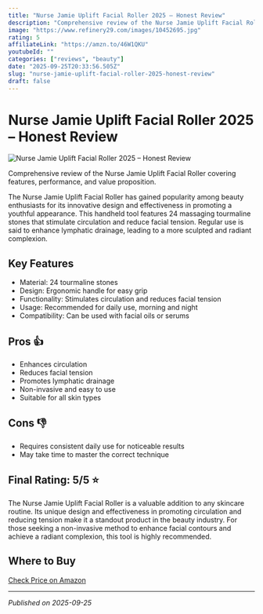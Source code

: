 ```yaml
---
title: "Nurse Jamie Uplift Facial Roller 2025 – Honest Review"
description: "Comprehensive review of the Nurse Jamie Uplift Facial Roller covering features, performance, and value proposition."
image: "https://www.refinery29.com/images/10452695.jpg"
rating: 5
affiliateLink: "https://amzn.to/46W1QKU"
youtubeId: ""
categories: ["reviews", "beauty"]
date: "2025-09-25T20:33:56.505Z"
slug: "nurse-jamie-uplift-facial-roller-2025-honest-review"
draft: false
---
```


# Nurse Jamie Uplift Facial Roller 2025 – Honest Review

![Nurse Jamie Uplift Facial Roller 2025 – Honest Review](https://m.media-amazon.com/images/I/51QxOB2NLaL._AC_SY300_SX300_QL70_FMwebp_.jpg)

 Comprehensive review of the Nurse Jamie Uplift Facial Roller covering features, performance, and value proposition.

The Nurse Jamie Uplift Facial Roller has gained popularity among beauty enthusiasts for its innovative design and effectiveness in promoting a youthful appearance. This handheld tool features 24 massaging tourmaline stones that stimulate circulation and reduce facial tension. Regular use is said to enhance lymphatic drainage, leading to a more sculpted and radiant complexion.


## Key Features

- Material: 24 tourmaline stones
- Design: Ergonomic handle for easy grip
- Functionality: Stimulates circulation and reduces facial tension
- Usage: Recommended for daily use, morning and night
- Compatibility: Can be used with facial oils or serums



## Pros 👍

- Enhances circulation
- Reduces facial tension
- Promotes lymphatic drainage
- Non-invasive and easy to use
- Suitable for all skin types



## Cons 👎

- Requires consistent daily use for noticeable results
- May take time to master the correct technique


## Final Rating: 5/5 ⭐

The Nurse Jamie Uplift Facial Roller is a valuable addition to any skincare routine. Its unique design and effectiveness in promoting circulation and reducing tension make it a standout product in the beauty industry. For those seeking a non-invasive method to enhance facial contours and achieve a radiant complexion, this tool is highly recommended.


## Where to Buy

[Check Price on Amazon](https://amzn.to/46W1QKU)


---

*Published on 2025-09-25*
